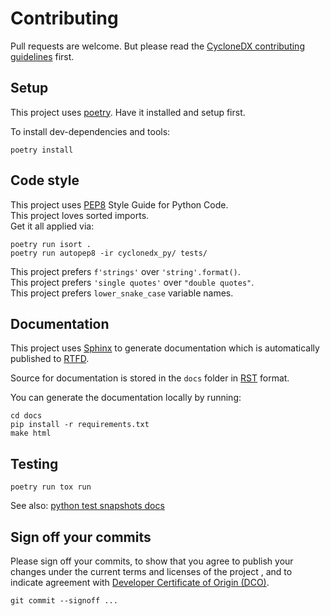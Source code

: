 # Contributing

Pull requests are welcome.
But please read the
[CycloneDX contributing guidelines](https://github.com/CycloneDX/.github/blob/master/CONTRIBUTING.md)
first.

## Setup

This project uses [poetry]. Have it installed and setup first.

To install dev-dependencies and tools:

```shell
poetry install
```

## Code style

This project uses [PEP8] Style Guide for Python Code.  
This project loves sorted imports.  
Get it all applied via:

```shell
poetry run isort .
poetry run autopep8 -ir cyclonedx_py/ tests/
```

This project prefers `f'strings'` over `'string'.format()`.  
This project prefers `'single quotes'` over `"double quotes"`.  
This project prefers `lower_snake_case` variable names.

## Documentation

This project uses [Sphinx] to generate documentation which is automatically published to [RTFD][link_rtfd].

Source for documentation is stored in the `docs` folder in [RST] format.

You can generate the documentation locally by running:

```shell
cd docs
pip install -r requirements.txt
make html
```

## Testing

```shell
poetry run tox run
```

See also: [python test snapshots docs](tests/_data/snapshots/README.md)

## Sign off your commits

Please sign off your commits, to show that you agree to publish your changes under the current terms and licenses of the project
, and to indicate agreement with [Developer Certificate of Origin (DCO)](https://developercertificate.org/).

```shell
git commit --signoff ...
```

[poetry]: https://python-poetry.org
[PEP8]: https://www.python.org/dev/peps/pep-0008/
[Sphinx]: https://www.sphinx-doc.org/
[link_rtfd]: https://cyclonedx-bom-tool.readthedocs.io/
[RST]: https://en.wikipedia.org/wiki/ReStructuredText
